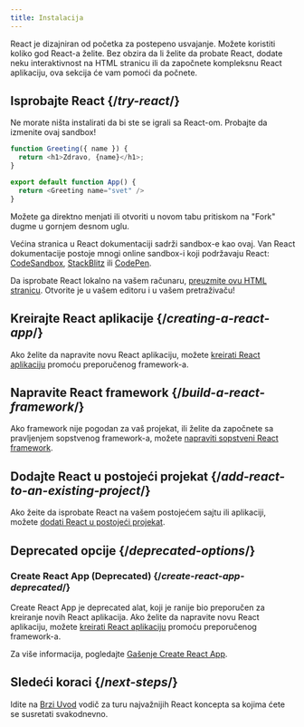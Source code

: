 ```yaml
---
title: Instalacija
---
```


<Intro>

React je dizajniran od početka za postepeno usvajanje. Možete koristiti koliko god React-a želite. Bez obzira da li želite da probate React, dodate neku interaktivnost na HTML stranicu ili da započnete kompleksnu React aplikaciju, ova sekcija će vam pomoći da počnete.

</Intro>

## Isprobajte React {/*try-react*/}

Ne morate ništa instalirati da bi ste se igrali sa React-om. Probajte da izmenite ovaj sandbox!

<Sandpack>

```js
function Greeting({ name }) {
  return <h1>Zdravo, {name}</h1>;
}

export default function App() {
  return <Greeting name="svet" />
}
```

</Sandpack>

Možete ga direktno menjati ili otvoriti u novom tabu pritiskom na "Fork" dugme u gornjem desnom uglu.

Većina stranica u React dokumentaciji sadrži sandbox-e kao ovaj. Van React dokumentacije postoje mnogi online sandbox-i koji podržavaju React: [CodeSandbox](https://codesandbox.io/s/new), [StackBlitz](https://stackblitz.com/fork/react) ili [CodePen](https://codepen.io/pen?template=QWYVwWN).

Da isprobate React lokalno na vašem računaru, [preuzmite ovu HTML stranicu](https://gist.githubusercontent.com/gaearon/0275b1e1518599bbeafcde4722e79ed1/raw/db72dcbf3384ee1708c4a07d3be79860db04bff0/example.html). Otvorite je u vašem editoru i u vašem pretraživaču!

## Kreirajte React aplikacije {/*creating-a-react-app*/}

Ako želite da napravite novu React aplikaciju, možete [kreirati React aplikaciju](/learn/creating-a-react-app) promoću preporučenog framework-a.

## Napravite React framework {/*build-a-react-framework*/}

Ako framework nije pogodan za vaš projekat, ili želite da započnete sa pravljenjem sopstvenog framework-a, možete [napraviti sopstveni React framework](/learn/building-a-react-framework).

## Dodajte React u postojeći projekat {/*add-react-to-an-existing-project*/}

Ako žeite da isprobate React na vašem postojećem sajtu ili aplikaciji, možete [dodati React u postojeći projekat](/learn/add-react-to-an-existing-project).

## Deprecated opcije {/*deprecated-options*/}

### Create React App (Deprecated) {/*create-react-app-deprecated*/}

Create React App je deprecated alat, koji je ranije bio preporučen za kreiranje novih React aplikacija. Ako želite da napravite novu React aplikaciju, možete [kreirati React aplikaciju](/learn/creating-a-react-app) promoću preporučenog framework-a.

Za više informacija, pogledajte [Gašenje Create React App](/blog/2025/02/14/sunsetting-create-react-app).

## Sledeći koraci {/*next-steps*/}

Idite na [Brzi Uvod](/learn) vodič za turu najvažnijih React koncepta sa kojima ćete se susretati svakodnevno.
